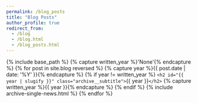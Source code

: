 ```yaml
---
permalink: /blog_posts
title: "Blog Posts"
author_profile: true
redirect_from: 
  - /blog
  - /blog.html
  - /blog_posts.html
---
```

{% include base_path %}
{% capture written_year %}'None'{% endcapture %}
{% for post in site.blog reversed %}
  {% capture year %}{{ post.date | date: '%Y' }}{% endcapture %}
  {% if year != written_year %}
    `<h2 id="{{ year | slugify }}" class="archive__subtitle">`{{ year }}`</h2>`
    {% capture written_year %}{{ year }}{% endcapture %}
  {% endif %}
  {% include archive-single-news.html %}
{% endfor %}
